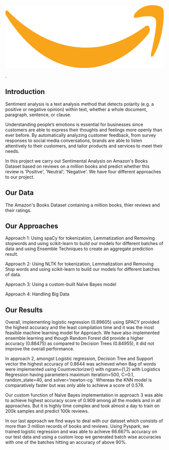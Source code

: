 <p>
<p align="center">
<img src="web_logo.png"
     img width="600" img height="200"
     alt="Markdown Monster icon"
      />
</p>
</p>. 

## Introduction
Sentiment analysis is a text analysis method that detects polarity (e.g. a positive or negative opinion) within text, whether a whole document, paragraph, sentence, or clause.

Understanding people’s emotions is essential for businesses since customers are able to express their thoughts and feelings more openly than ever before. By automatically analyzing customer feedback, from survey responses to social media conversations, brands are able to listen attentively to their customers, and tailor products and services to meet their needs.

In this project we carry out Sentimental Analysis on Amazon's Books Dataset based on reviews on a million books and predict whether this review is 'Positive', 'Neutral', 'Negative'. We have four different approaches to our project.

## Our Data
The Amazon's Books Dataset containing a million books, thier reviews and their ratings.

## Our Approaches 
Approach 1: Using spaCy for tokenization, Lemmatization and Removing stopwords and using scikit-learn to build our models for different batches of data and using Ensemble Techniques to create an aggregate prediction result.

Approach 2: Using NLTK for tokenization, Lemmatization and Removing Stop words and using scikit-learn to build our models for different batches of data.

Approach 3: Using a custom-built Naïve Bayes model

Approach 4: Handling Big Data

## Our Results
Overall, implementing logistic regression (0.89605) using SPACY provided the highest accuracy and the least compilation time and it was the most feasible machine learning model for Approach. We have also implemented ensemble learning and though Random Forest did provide a higher accuracy (0.88475) as compared to Decision Trees (0.84955), it did not improve the overall performance.

In approach 2, amongst Logistic regression, Decision Tree and Support vector the highest accuracy of 0.8644 was achieved when Bag of words were implemented using Countvectorizer() with ngram=(1,2) with Logistics Regression having parameters maximum iteration=500, C=0.1, random_state=40, and solver=’newton-cg.’ Whereas the KNN model is comparatively faster but was only able to achieve a score of 0.578. 

Our custom function of Naïve Bayes implementation in approach 3 was able to achieve highest accuracy score of 0.909 among all the models and in all approaches. But it is highly time complex and took almost a day to train on 200k samples and predict 100k reviews. 

In our last approach we find ways to deal with our dataset which consists of more than 3 million records of books and reviews. Using Pyspark, we trained logistic regression and was able to achieve 66.667% accuracy on our test data and using a custom loop we generated batch wise accuracies with one of the batches hitting an accuracy of above 90%. 


